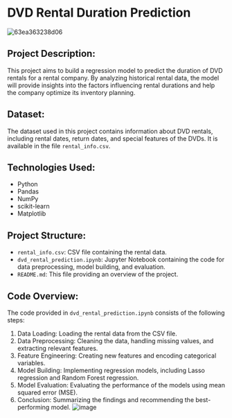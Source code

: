 # DVD Rental Duration Prediction
![63ea363238d06](https://github.com/as-ahmadsabbah/Predicting-Movie-Rental-Durations/assets/107211206/ef15090d-32f2-4015-ac8b-523a59dbeb11)

## Project Description:
This project aims to build a regression model to predict the duration of DVD rentals for a rental company. By analyzing historical rental data, the model will provide insights into the factors influencing rental durations and help the company optimize its inventory planning.

## Dataset:
The dataset used in this project contains information about DVD rentals, including rental dates, return dates, and special features of the DVDs. It is available in the file `rental_info.csv`.

## Technologies Used:
- Python
- Pandas
- NumPy
- scikit-learn
- Matplotlib

## Project Structure:
- `rental_info.csv`: CSV file containing the rental data.
- `dvd_rental_prediction.ipynb`: Jupyter Notebook containing the code for data preprocessing, model building, and evaluation.
- `README.md`: This file providing an overview of the project.

## Code Overview:
The code provided in `dvd_rental_prediction.ipynb` consists of the following steps:
1. Data Loading: Loading the rental data from the CSV file.
2. Data Preprocessing: Cleaning the data, handling missing values, and extracting relevant features.
3. Feature Engineering: Creating new features and encoding categorical variables.
4. Model Building: Implementing regression models, including Lasso regression and Random Forest regression.
5. Model Evaluation: Evaluating the performance of the models using mean squared error (MSE).
6. Conclusion: Summarizing the findings and recommending the best-performing model.
   ![image](https://github.com/as-ahmadsabbah/Predicting-Movie-Rental-Durations/assets/107211206/51487f14-8682-4e80-92f6-0e58a472d4c5)

